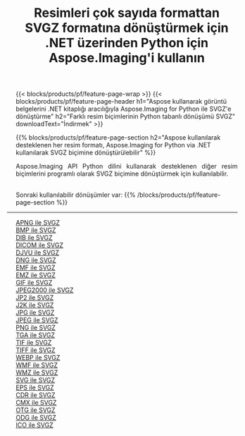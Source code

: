 ﻿---
title: Resimleri çok sayıda formattan SVGZ formatına dönüştürmek için .NET üzerinden Python için Aspose.Imaging'i kullanın 
weight: 3920
url: /tr/python-net/conversion/to/svgz 
lang: tr
langdirlevel: 2
locales: zh-hans,ja,it,ru,de,es,fr,nl,id,lt,pl,pt,vi,tr,ko,zh-hant,ar,hi,th,sv,cs,uk,he
description: Aspose.Imaging for Python via .NET library kullanarak çeşitli formatları SVGZ formatına dönüştürebilirsiniz.
---

{{< blocks/products/pf/feature-page-wrap >}}
{{< blocks/products/pf/feature-page-header h1="Aspose kullanarak görüntü belgelerini .NET kitaplığı aracılığıyla Aspose.Imaging for Python ile SVGZ'e dönüştürme" h2="Farklı resim biçimlerinin Python tabanlı dönüşümü SVGZ" downloadText="İndirmek" >}}


{{% blocks/products/pf/feature-page-section  h2="Aspose kullanılarak desteklenen her resim formatı, Aspose.Imaging for Python via .NET kullanılarak SVGZ biçimine dönüştürülebilir" %}}
<p align=justify>Aspose.Imaging API Python dilini kullanarak desteklenen diğer resim biçimlerini programlı olarak SVGZ biçimine dönüştürmek için kullanılabilir.</p>
<br/>
Sonraki kullanılabilir dönüşümler var:
{{% /blocks/products/pf/feature-page-section %}}
<div class="container-fluid productfamilypage bg-gray">
    <div class="convertypes bg-gray agp-content section">
        <div class="container">
		<hr style="margin-left:-20px;"/>
		<div class="row other-converters">
		    <div class='col-md-2 other-converter remove-lp remove-rp'><a href="/imaging/tr/python-net/conversion/apng-to-svgz" >APNG ile SVGZ</a></div>
<div class='col-md-2 other-converter remove-lp remove-rp'><a href="/imaging/tr/python-net/conversion/bmp-to-svgz" >BMP ile SVGZ</a></div>
<div class='col-md-2 other-converter remove-lp remove-rp'><a href="/imaging/tr/python-net/conversion/dib-to-svgz" >DIB ile SVGZ</a></div>
<div class='col-md-2 other-converter remove-lp remove-rp'><a href="/imaging/tr/python-net/conversion/dicom-to-svgz" >DICOM ile SVGZ</a></div>
<div class='col-md-2 other-converter remove-lp remove-rp'><a href="/imaging/tr/python-net/conversion/djvu-to-svgz" >DJVU ile SVGZ</a></div>
<div class='col-md-2 other-converter remove-lp remove-rp'><a href="/imaging/tr/python-net/conversion/dng-to-svgz" >DNG ile SVGZ</a></div>
<div class='col-md-2 other-converter remove-lp remove-rp'><a href="/imaging/tr/python-net/conversion/emf-to-svgz" >EMF ile SVGZ</a></div>
<div class='col-md-2 other-converter remove-lp remove-rp'><a href="/imaging/tr/python-net/conversion/emz-to-svgz" >EMZ ile SVGZ</a></div>
<div class='col-md-2 other-converter remove-lp remove-rp'><a href="/imaging/tr/python-net/conversion/gif-to-svgz" >GIF ile SVGZ</a></div>
<div class='col-md-2 other-converter remove-lp remove-rp'><a href="/imaging/tr/python-net/conversion/jpeg2000-to-svgz" >JPEG2000 ile SVGZ</a></div>
<div class='col-md-2 other-converter remove-lp remove-rp'><a href="/imaging/tr/python-net/conversion/jp2-to-svgz" >JP2 ile SVGZ</a></div>
<div class='col-md-2 other-converter remove-lp remove-rp'><a href="/imaging/tr/python-net/conversion/j2k-to-svgz" >J2K ile SVGZ</a></div>
<div class='col-md-2 other-converter remove-lp remove-rp'><a href="/imaging/tr/python-net/conversion/jpg-to-svgz" >JPG ile SVGZ</a></div>
<div class='col-md-2 other-converter remove-lp remove-rp'><a href="/imaging/tr/python-net/conversion/jpeg-to-svgz" >JPEG ile SVGZ</a></div>
<div class='col-md-2 other-converter remove-lp remove-rp'><a href="/imaging/tr/python-net/conversion/png-to-svgz" >PNG ile SVGZ</a></div>
<div class='col-md-2 other-converter remove-lp remove-rp'><a href="/imaging/tr/python-net/conversion/tga-to-svgz" >TGA ile SVGZ</a></div>
<div class='col-md-2 other-converter remove-lp remove-rp'><a href="/imaging/tr/python-net/conversion/tif-to-svgz" >TIF ile SVGZ</a></div>
<div class='col-md-2 other-converter remove-lp remove-rp'><a href="/imaging/tr/python-net/conversion/tiff-to-svgz" >TIFF ile SVGZ</a></div>
<div class='col-md-2 other-converter remove-lp remove-rp'><a href="/imaging/tr/python-net/conversion/webp-to-svgz" >WEBP ile SVGZ</a></div>
<div class='col-md-2 other-converter remove-lp remove-rp'><a href="/imaging/tr/python-net/conversion/wmf-to-svgz" >WMF ile SVGZ</a></div>
<div class='col-md-2 other-converter remove-lp remove-rp'><a href="/imaging/tr/python-net/conversion/wmz-to-svgz" >WMZ ile SVGZ</a></div>
<div class='col-md-2 other-converter remove-lp remove-rp'><a href="/imaging/tr/python-net/conversion/svg-to-svgz" >SVG ile SVGZ</a></div>
<div class='col-md-2 other-converter remove-lp remove-rp'><a href="/imaging/tr/python-net/conversion/eps-to-svgz" >EPS ile SVGZ</a></div>
<div class='col-md-2 other-converter remove-lp remove-rp'><a href="/imaging/tr/python-net/conversion/cdr-to-svgz" >CDR ile SVGZ</a></div>
<div class='col-md-2 other-converter remove-lp remove-rp'><a href="/imaging/tr/python-net/conversion/cmx-to-svgz" >CMX ile SVGZ</a></div>
<div class='col-md-2 other-converter remove-lp remove-rp'><a href="/imaging/tr/python-net/conversion/otg-to-svgz" >OTG ile SVGZ</a></div>
<div class='col-md-2 other-converter remove-lp remove-rp'><a href="/imaging/tr/python-net/conversion/odg-to-svgz" >ODG ile SVGZ</a></div>
<div class='col-md-2 other-converter remove-lp remove-rp'><a href="/imaging/tr/python-net/conversion/ico-to-svgz" >ICO ile SVGZ</a></div>
                </div>
        </div>
    </div>
</div>
<br/>

